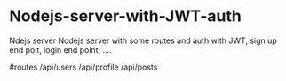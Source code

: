 # Nodejs-server-with-JWT-auth
Ndejs server
Nodejs server with some routes and auth with JWT,
sign up end poit,
login end point,
....

#routes
/api/users
/api/profile
/api/posts
